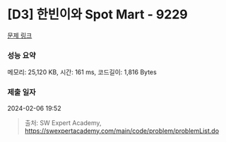 # [D3] 한빈이와 Spot Mart - 9229 

[문제 링크](https://swexpertacademy.com/main/code/problem/problemDetail.do?contestProbId=AW8Wj7cqbY0DFAXN) 

### 성능 요약

메모리: 25,120 KB, 시간: 161 ms, 코드길이: 1,816 Bytes

### 제출 일자

2024-02-06 19:52



> 출처: SW Expert Academy, https://swexpertacademy.com/main/code/problem/problemList.do
